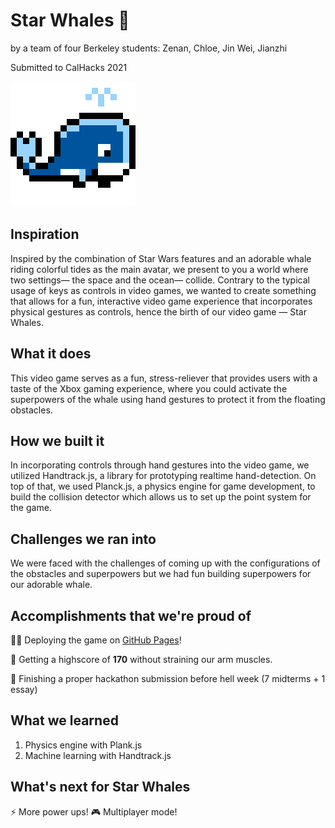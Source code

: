 # Star Whales 🐳
by a team of four Berkeley students: Zenan, Chloe, Jin Wei, Jianzhi

Submitted to CalHacks 2021

![Star Whales 2021](https://raw.githubusercontent.com/zenanana/CalHacks2021/phaseii/static/whale200.gif?token=ACLM4S4ZURSAFPRX4KHRQWTBPXC2E)

## Inspiration
Inspired by the combination of Star Wars features and an adorable whale riding colorful tides as the main avatar, we present to you a world where two settings— the space and the ocean— collide. Contrary to the typical usage of keys as controls in video games, we wanted to create something that allows for a fun, interactive video game experience that incorporates physical gestures as controls, hence the birth of our video game — Star Whales. 

## What it does
This video game serves as a fun, stress-reliever that provides users with a taste of the Xbox gaming experience, where you could activate the superpowers of the whale using hand gestures to protect it from the floating obstacles. 

## How we built it
In incorporating controls through hand gestures into the video game, we utilized Handtrack.js, a library for prototyping realtime hand-detection. On top of that, we used Planck.js, a physics engine for game development, to build the collision detector which allows us to set up the point system for the game. 

## Challenges we ran into
We were faced with the challenges of coming up with the configurations of the obstacles and superpowers but we had fun building superpowers for our adorable whale.  

## Accomplishments that we're proud of

👨‍💻 Deploying the game on [GitHub Pages](https://google.com)!

💪 Getting a highscore of **170** without straining our arm muscles.

😤 Finishing a proper hackathon submission before hell week (7 midterms + 1 essay)

## What we learned
1. Physics engine with Plank.js
2. Machine learning with Handtrack.js

## What's next for Star Whales
⚡ More power ups! 
🎮 Multiplayer mode! 


